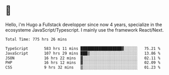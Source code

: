 # 👋 

Hello, i'm Hugo a Fullstack developper since now 4 years, specialize in the ecosysteme JavaScript/Typescript. I mainly use the framework React/Next.

<!--START_SECTION:waka-->

```txt
Total Time: 775 hrs 26 mins

TypeScript       583 hrs 11 mins ██████████████████▓░░░░░░   75.21 %
JavaScript       107 hrs 29 mins ███▒░░░░░░░░░░░░░░░░░░░░░   13.86 %
JSON             16 hrs 22 mins  ▓░░░░░░░░░░░░░░░░░░░░░░░░   02.11 %
PHP              16 hrs 12 mins  ▓░░░░░░░░░░░░░░░░░░░░░░░░   02.09 %
CSS              9 hrs 32 mins   ▒░░░░░░░░░░░░░░░░░░░░░░░░   01.23 %
```

<!--END_SECTION:waka-->
